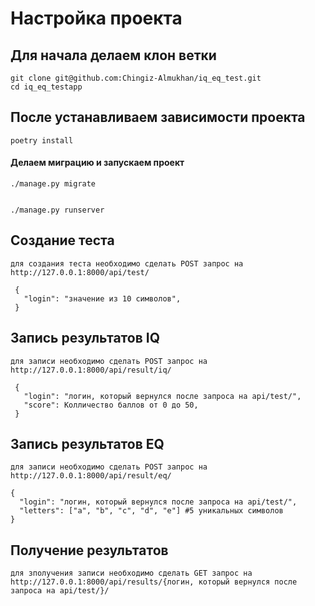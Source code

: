 # Настройка проекта
## Для начала делаем клон ветки

 	git clone git@github.com:Chingiz-Almukhan/iq_eq_test.git
	cd iq_eq_testapp
	
## После устанавливаем зависимости проекта
  `poetry install`

#### Делаем миграцию и запускаем проект
 	./manage.py migrate

 
 	./manage.py runserver 
	
## Создание теста
	для создания теста необходимо сделать POST запрос на http://127.0.0.1:8000/api/test/
 ``` в теле необходимо передать 
  {
    "login": "значение из 10 символов",
  } 
  ```
  
## Запись результатов IQ
	для записи необходимо сделать POST запрос на http://127.0.0.1:8000/api/result/iq/
 ```в теле необходимо передать 
  {
    "login": "логин, который вернулся после запроса на api/test/",
    "score": Колличество баллов от 0 до 50,
  }
  ```
  
  
## Запись результатов EQ
	для записи необходимо сделать POST запрос на http://127.0.0.1:8000/api/result/eq/
  ```в теле необходимо передать 
  {
    "login": "логин, который вернулся после запроса на api/test/",
    "letters": ["a", "b", "c", "d", "e"] #5 уникальных символов
  }
  ```
  
## Получение результатов
	для зполучения записи необходимо сделать GET запрос на http://127.0.0.1:8000/api/results/{логин, который вернулся после запроса на api/test/}/
 

		
 
 
